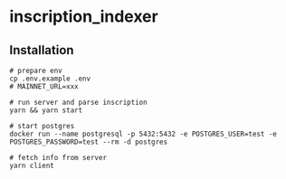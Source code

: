 # inscription_indexer

## Installation

```
# prepare env
cp .env.example .env
# MAINNET_URL=xxx

# run server and parse inscription
yarn && yarn start

# start postgres
docker run --name postgresql -p 5432:5432 -e POSTGRES_USER=test -e POSTGRES_PASSWORD=test --rm -d postgres

# fetch info from server
yarn client
```
